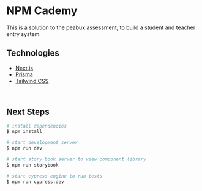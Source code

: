 # NPM Cademy

This is a solution to the peabux assessment, to build a student and teacher entry system.

## Technologies

- [Next.js](https://nextjs.org)
- [Prisma](https://prisma.io)
- [Tailwind CSS](https://tailwindcss.com)

<br />

## Next Steps
```sh
# install dependencies
$ npm install

# start development server
$ npm run dev

# start story book server to view component library
$ npm run storybook

# start cypress engine to run tests
$ npm run cypress:dev

